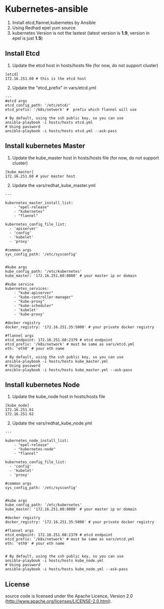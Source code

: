 # Kubernetes-ansible
1. Install etcd,flannel,kubernetes by Ansible
2. Using Redhad epel yum source
3. kubernetes Version is not the lastest (latest version is **1.9**, version in epel is just **1.5**)

## Install Etcd
1. Update the etcd host in hosts/hosts file (for now, do not support cluster)
```
[etcd]
172.16.251.60 # this is the etcd host
```

2. Update the "etcd_prefix" in vars/etcd.yml

```
---
#etcd args
etcd_config_path: '/etc/etcd/'
etcd_prefix: '/k8s/network' #  prefix which flannel will use
```

```
# By default, using the ssh public key, so you can use
ansible-playbook -i hosts/hosts etcd.yml 
# Using password
ansible-playbook -i hosts/hosts etcd.yml --ask-pass

```

## Install kubernetes Master
1. Update the kube_master host in hosts/hosts file (for now, do not support cluster)
```
[kube_master]
172.16.251.60 # your master host

```

2. Update the  vars/redhat_kube_master.yml

```
---

kubernetes_master_install_list:
    - "epel-release"
    - "kubernetes"
    - "flannel"

kubernetes_config_file_list:
  - 'apiserver'
  - 'config'
  - 'kubelet'
  - 'proxy'

#common args
sys_config_path: '/etc/sysconfig'


#kube args
kube_config_path: '/etc/kubernetes'
kube_master: '172.16.251.60:8080' # your master ip or domain

#kube service
kubernetes_services:
    - "kube-apiserver"
    - "kube-controller-manager"
    - "kube-proxy"
    - "kube-scheduler"
    - 'kubelet'
    - 'kube-proxy'

#docker registry
docker_registry: '172.16.251.35:5000' # your private docker registry

#flannel args
etcd_endpoint: 172.16.251.60:2379 # etcd endpoint
etcd_prefix: '/k8s/network' # must be same as vars/etcd.yml
eth: 'eth0' # your eth name

```

```
# By default, using the ssh public key, so you can use
ansible-playbook -i hosts/hosts kube_master.yml 
# Using password
ansible-playbook -i hosts/hosts kube_master.yml --ask-pass

```


## Install kubernetes Node
1. Update the kube_node host in hosts/hosts file
```
[kube_node]
172.16.251.61
172.16.251.62

```

2. Update the  vars/redhat_kube_node.yml

```
---

kubernetes_node_install_list:
    - "epel-release"
    - "kubernetes-node"
    - "flannel"

kubernetes_config_file_list:
  - 'config'
  - 'kubelet'
  - 'proxy'

#common args
sys_config_path: '/etc/sysconfig'


#kube args
kube_config_path: '/etc/kubernetes'
kube_master: '172.16.251.60:8080' # your master ip or domain

#docker registry
docker_registry: '172.16.251.35:5000' # your private docker registry

#flannel args
etcd_endpoint: 172.16.251.60:2379 # etcd endpoint
etcd_prefix: '/k8s/network' # must be same as vars/etcd.yml
eth: 'eth0' # your eth name


```

```
# By default, using the ssh public key, so you can use
ansible-playbook -i hosts/hosts kube_node.yml 
# Using password
ansible-playbook -i hosts/hosts kube_node.yml --ask-pass

```

## License
source code is licensed under the Apache Licence, Version 2.0 (http://www.apache.org/licenses/LICENSE-2.0.html).
